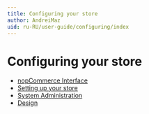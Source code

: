 ```yaml
---
title: Configuring your store
author: AndreiMaz
uid: ru-RU/user-guide/configuring/index
---
```

# Configuring your store

* [nopCommerce Interface](xref:ru-RU/user-guide/configuring/nopcommerce-interface)
* [Setting up your store](xref:ru-RU/user-guide/configuring/setting-up/index)
* [System Administration](xref:ru-RU/user-guide/configuring/system/index)
* [Design](xref:ru-RU/user-guide/configuring/design/index)

